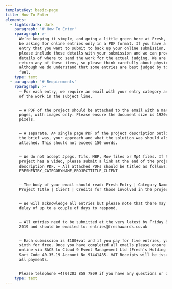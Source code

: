 ```yaml
---
templateKey: basic-page
title: How To Enter
elements:
  - lightordark: dark
    paragraph: '# How To Enter'
    rparagraph: >-
      We’re keeping it simple, and going a little green here at Fresh, and will
      be asking for online entries only in a PDF format. If you have a physical
      entry that you want to submit to back up your online submission, then
      please include these details with your submission and we can provide
      details of where to send the work for the actual judging. We are unable to
      return any of these items, so please think carefully about physical work –
      although we do understand that some entries are best judged by touch and
      feel.
    type: text
  - paragraph: '# Requirements'
    rparagraph: >-
      – For each entry, we require an email with your entry category and title
      of the work in the subject line. 


      – A PDF of the project should be attached to the email with a maximum of 5
      pages, with images only. Please ensure the document size is 1920x1080
      pixels. 


      – A separate, A4 single page PDF of the project description outlining what
      the brief was, your approach and what the solution was should also be
      attached. This should not exceed 150 words. 


      – We do not accept Jpegs, Tifs, MBP, Mov files or Mp4 files. If the
      project has a video, please submit a link at the end of the project
      description PDF. – All attached PDFs should be titled as follows:
      FRESHENTRY_CATEGORYNAME_PROJECTTITLE_CLIENT 


      – The body of your email should read: Fresh Entry | Category Name |
      Project Title | Client | Credits for those involved in the project 


      – We will acknowledge all entries but please note that there may be a
      delay of up to a couple of days to respond. 


      – All entries need to be submitted at the very latest by Friday 8 March
      2019 and should be emailed to: entries@freshawards.co.uk 


      – Each submission is £100+vat and if you pay for five entries, you get the
      sixth for free. Once you have completed all emails please ensure you pay
      online via BACS to Cloud 9 Event Management Ltd (Fresh’s Holding Company)
      Sort Code 40-35-19 Account No 91441485. VAT Receipts will be issued for
      all payments. 


      Please telephone +4(0)203 858 7809 if you have any questions or queries.
    type: text
---
```


